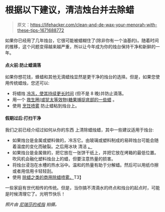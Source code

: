 # 根据以下建议，清洁烛台并去除蜡

> 原文：<https://lifehacker.com/clean-and-de-wax-your-menorah-with-these-tips-1671688772>

如果你已经用了几年烛台，它很可能被蜡糊住了(除非你有一个油基的)。随着时间的推移，这个问题变得越来越严重，所以让今年成为你的烛台保持干净和新鲜的一年。



#### **点火前:防止蜡滴落**

如果你想花钱，蜂蜡和其他无滴蜡烛显然是更干净的烛台的选择。但是，如果您使用传统蜡烛，您还可以:

*   将蜡烛 [冷冻，使其持续更长时间](http://lifehacker.com/freeze-candles-to-make-them-last-twice-as-long-5854407) (但不是 8 晚)并防止滴落。
*   用一个 [救生圈(或犹太等效物)糖果捕捉底部的一些蜡](http://lifehacker.com/use-lifesavers-to-keep-candle-wax-off-cakes-5588176) 。
*   使用 [烹饪喷雾](http://lifehacker.com/prevent-candles-from-sticking-to-their-containers-with-5892909) 防止蜡粘到烛台上。

#### **假期过后:打扫干净**

我们之前已经介绍过如何从你的东西 上清除蜡烛蜡，其中一些建议适用于烛台:

*   如果烛台是金属或塑料做的，冷冻它。由玻璃或塑料制成的易碎烛台可能会随着温度的变化而破裂。之后用冰块 清洁 [。](http://lifehacker.com/place-an-ice-cube-on-hardened-wax-for-quick-removal-1545539022)
*   如果烛台是金属做的，把它放在一张饼干纸上，并把它放在烤箱的最低位置。吹风机会融化塑料烛台上的蜡，但要注意热量的损害。
*   将烛台浸泡在水槽的热水浴中。温和的热量有助于分解蜡。然后可以用纸巾擦或者用信用卡轻轻刮。
*   使用 [除蜡之类的商用除蜡喷雾。](http://www.amazon.com/Biedermann-Sons-4-Ounce-Candle-Wax-Remover/dp/B001Q9EBN6?asc_campaign=InlineText&asc_refurl=https://lifehacker.com/clean-and-de-wax-your-menorah-with-these-tips-1671688772&asc_source=&tag=kinjalifehackerlink-20)T3】

一些家庭有世代相传的传统。但是，当你搞不清滴水的终点和烛台的起点时，可能是时候清理它了。光明节快乐！

*照片由* [*尼瑞莎的戒指*](https://flic.kr/p/5MH2hu) *拍摄。*